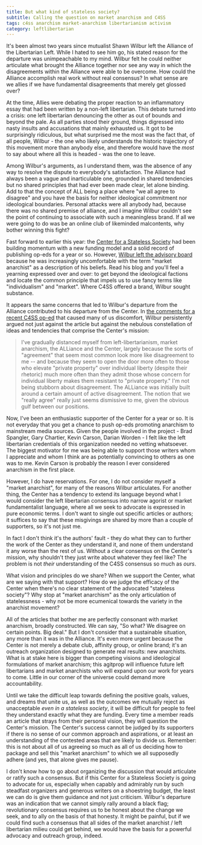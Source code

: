 ```yaml
---
title: But what kind of stateless society?
subtitle: Calling the question on market anarchism and C4SS
tags: c4ss anarchism market-anarchism libertarianism activism
category: leftlibertarian
---
```


It's been almost two years since mutualist Shawn Wilbur left the Alliance of the Libertarian Left. While I hated to see him go, his stated reason for the departure was unimpeachable to my mind. Wilbur felt he could neither articulate what brought the Alliance together nor see any way in which the disagreements within the Alliance were able to be overcome. How could the Alliance accomplish real work without real consensus? In what sense are we allies if we have fundamental disagreements that merely get glossed over?

At the time, Allies were debating the proper reaction to an inflammatory essay that had been written by a non-left libertarian. This debate turned into a crisis: one left libertarian denouncing the other as out of bounds and beyond the pale. As all parties stood their ground, things digressed into nasty insults and accusations that mainly exhausted us. It got to be surprisingly ridiculous, but what surprised me the most was the fact that, of all people, Wilbur - the one who likely understands the historic trajectory of this movement more than anybody else, and therefore would have the _most_ to say about where all this is headed - was the one to leave.

Among Wilbur's arguments, as I understand them, was the absence of any way to resolve the dispute to everybody's satisfaction. The Alliance had always been a vague and inarticulable one, grounded in shared tendencies but no shared principles that had ever been made clear, let alone binding. Add to that the concept of ALL being a place where "we all agree to disagree" and you have the basis for neither ideological commitment nor ideological boundaries. Personal attacks were all anybody had, because there was no shared premise of alliance, and I imagine Wilbur couldn't see the point of continuing to associate with such a meaningless brand. If all we were going to do was be an online club of likeminded malcontents, why bother winning this fight?

Fast forward to earlier this year: the [Center for a Stateless Society](http://c4ss.org) had been building momentum with a new funding model and a solid record of publishing op-eds for a year or so. However, [Wilbur left the advisory board](http://c4ss.org/content/1730) because he was increasingly uncomfortable with the term "market anarchist" as a description of his beliefs. Read his blog and you'll feel a yearning expressed over and over: to get beyond the ideological factions and locate the common principle that impels us to use fancy terms like "individualism" and "market". Where C4SS offered a brand, Wilbur sought substance.

It appears the same concerns that led to Wilbur's departure from the Alliance contributed to his departure from the Center. In [the comments for a recent C4SS op-ed](http://c4ss.org/content/5193#idc-container) that caused many of us discomfort, Wilbur persistently argued not just against the article but against the nebulous constellation of ideas and tendencies that comprise the Center's mission:

> I've gradually distanced myself from left-libertarianism, market anarchism, the ALLiance and the Center, largely because the sorts of "agreement" that seem most common look more like disagreement to me -- and because they seem to open the door more often to those who elevate "private property" over individual liberty (despite their rhetoric) much more often than they admit those whose concern for individual liberty makes them resistant to "private property." I'm not being stubborn about disagreement. The ALLiance was initially built around a certain amount of active disagreement. The notion that we "really agree" really just seems dismissive to me, given the obvious gulf between our positions.

Now, I've been an enthusiastic supporter of the Center for a year or so. It is not everyday that you get a chance to push op-eds promoting anarchism to mainstream media sources. Given the people involved in the project - Brad Spangler, Gary Chartier, Kevin Carson, Darian Worden - I felt like the left libertarian credentials of this organization needed no vetting whatsoever. The biggest motivator for me was being able to support those writers whom I appreciate and whom I think are as potentially convincing to others as one was to me. Kevin Carson is probably the reason I ever considered anarchism in the first place.

However, I do have reservations. For one, I do not consider myself a "market anarchist", for many of the reasons Wilbur articulates. For another thing, the Center has a tendency to extend its language beyond what I would consider the left libertarian consensus into narrow agorist or market fundamentalist language, where all we seek to advocate is expressed in pure economic terms. I don't want to single out specific articles or authors; it suffices to say that these misgivings are shared by more than a couple of supporters, so it's not just me.

In fact I don't think it's the authors' fault - they do what they can to further the work of the Center as they understand it, and none of them understand it any worse than the rest of us. Without a clear consensus on the Center's mission, why shouldn't they just write about whatever they feel like? The problem is not _their_ understanding of the C4SS consensus so much as _ours_. 

What vision and principles do we share? When we support the Center, what are we saying with that support? How do we judge the efficacy of the Center when there's no clear statement of the advocated "stateless society"? Why stop at "market anarchism" as the only articulation of statelessness - why not be more ecumenical towards the variety in the anarchist movement? 

All of the articles that bother me are perfectly consonant with market anarchism, broadly constructed. We can say, "So what? We disagree on certain points. Big deal." But I don't consider that a sustainable situation, any more than it was in the Alliance. It's even more urgent because the Center is not merely a debate club, affinity group, or online brand; it's an outreach organization designed to generate real results: new anarchists. What is at stake here is bigger than competing visions and ideological formulations of market anarchism; this agitprop will influence future left libertarians and market anarchists who will expand upon our work for years to come. Little in our corner of the universe could demand more accountability.

Until we take the difficult leap towards defining the positive goals, values, and dreams that unite us, as well as the outcomes we mutually reject as unacceptable _even in a stateless society_, it will be difficult for people to feel they understand exactly what they are funding. Every time a member reads an article that strays from their personal vision, they will question the Center's mission. The Center's success cannot be judged by its supporters if there is no sense of our common approach and aspirations, or at least an understanding of the contested areas that are likely to divide us. Remember: this is not about all of us agreeing so much as all of us deciding how to package and sell this "market anarchism" to which we all supposedly adhere (and yes, that alone gives me pause).

I don't know how to go about organizing the discussion that would articulate or ratify such a consensus. But if this Center for a Stateless Society is going to advocate for us, especially when capably and admirably run by such steadfast organizers and generous writers on a shoestring budget, the least we can do is give them guidance and not just criticism. Wilbur's departure was an indication that we cannot simply rally around a black flag; revolutionary consensus requires us to be honest about the change we seek, and to ally on the basis of that honesty. It might be painful, but if we could find such a consensus that all sides of the market anarchist / left libertarian milieu could get behind, we would have the basis for a powerful advocacy and outreach group, indeed. 